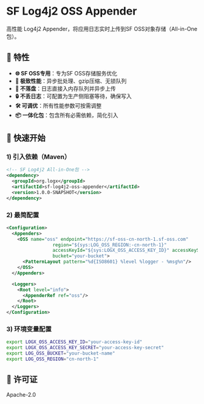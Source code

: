 # SF Log4j2 OSS Appender

高性能 Log4j2 Appender，将应用日志实时上传到SF OSS对象存储（All-in-One包）。

## 🌟 特性

- **🌐 SF OSS专用**：专为SF OSS存储服务优化
- **🚀 极致性能**：异步批处理、gzip压缩、无锁队列
- **💾 不落盘**：日志直接入内存队列并异步上传
- **🔒 不丢日志**：可配置为生产侧阻塞等待，确保写入
- **🛠️ 可调优**：所有性能参数可按需调整
- **📦 一体化包**：包含所有必需依赖，简化引入

## 🚀 快速开始

### 1) 引入依赖（Maven）

```xml
<!-- SF Log4j2 All-in-One包 -->
<dependency>
  <groupId>org.logx</groupId>
  <artifactId>sf-log4j2-oss-appender</artifactId>
  <version>1.0.0-SNAPSHOT</version>
</dependency>
```

### 2) 最简配置

```xml
<Configuration>
  <Appenders>
    <OSS name="oss" endpoint="https://sf-oss-cn-north-1.sf-oss.com"
                 region="${sys:LOG_OSS_REGION:-cn-north-1}"
                 accessKeyId="${sys:LOGX_OSS_ACCESS_KEY_ID}" accessKeySecret="${sys:LOGX_OSS_ACCESS_KEY_SECRET}"
                 bucket="your-bucket">
      <PatternLayout pattern="%d{ISO8601} %level %logger - %msg%n"/>
    </OSS>
  </Appenders>

  <Loggers>
    <Root level="info">
      <AppenderRef ref="oss"/>
    </Root>
  </Loggers>
</Configuration>
```

### 3) 环境变量配置

```bash
export LOGX_OSS_ACCESS_KEY_ID="your-access-key-id"
export LOGX_OSS_ACCESS_KEY_SECRET="your-access-key-secret"
export LOG_OSS_BUCKET="your-bucket-name"
export LOG_OSS_REGION="cn-north-1"
```

## 📄 许可证

Apache-2.0